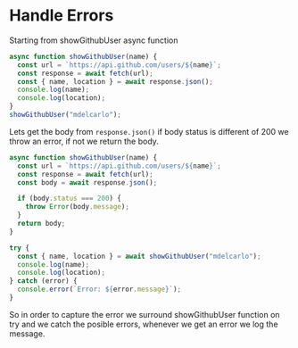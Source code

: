 # Handle Errors

Starting from showGithubUser async function

```js
async function showGithubUser(name) {
  const url = `https://api.github.com/users/${name}`;
  const response = await fetch(url);
  const { name, location } = await response.json();
  console.log(name);
  console.log(location);
}
showGithubUser("mdelcarlo");
```

Lets get the body from `response.json()` if body status is different of 200 we throw an error, if not we return the body.

```js
async function showGithubUser(name) {
  const url = `https://api.github.com/users/${name}`;
  const response = await fetch(url);
  const body = await response.json();

  if (body.status === 200) {
    throw Error(body.message);
  }
  return body;
}

try {
  const { name, location } = await showGithubUser("mdelcarlo");
  console.log(name);
  console.log(location);
} catch (error) {
  console.error(`Error: ${error.message}`);
}
```

So in order to capture the error we surround showGithubUser function on try and we catch the posible errors, whenever we get an error we log the message.
